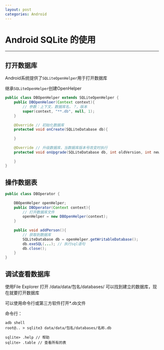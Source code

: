 ```yaml
---
layout: post
categories: Android
---
```


# Android SQLite 的使用

---

## 打开数据库

Android系统提供了`SQLiteOpenHelper`用于打开数据库

继承`SQLiteOpenHelper`创建OpenHelper

```java
public class DBOpenHelper extends SQLiteOpenHelper {
    public DBOpenHeloer(Context context){
        // 参数：上下文，数据库名，？，版本
        super(context, "**.db", null, 1);
    }
    
    @Override // 初始化数据库
    protected void onCreate(SQLiteDatabase db){
        
    }
    
    @Override // 升级数据库，当数据库版本号改变时执行
    protected void onUpgrade(SQLiteDatabase db, int oldVersion, int newVersion){
        
    }
}
```

## 操作数据表

```java
public class DBOperator {
    
    DBOpenHelper openHelper;
    public DBOperator(Context context){
        // 打开数据库文件
        openHelper = new DBOpenHelper(context);
    }
    
    public void addPerson(){
        // 获取到数据库
        SQLiteDatabase db = openHelper.getWritableDatabase();
        db.exeSQL(...); // 执行sql语句
        db.close();
    }
}
```

## 调试查看数据库

使用File Explorer 打开 /data/data/包名/databases/ 可以找到建立的数据库，现在就要打开数据库

可以使用命令行或第三方软件打开*.db文件

命令行：

```
adb shell
root@.. > sqlite3 data/data/包名/databases/名称.db

sqlite> .help // 帮助
sqlite> .table // 查看所有的表
```